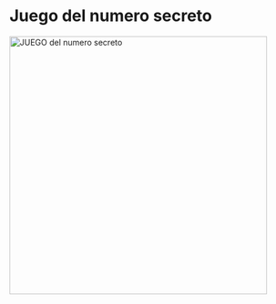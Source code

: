 <h1> Juego del numero secreto </h1>

<img width="452" alt="JUEGO del numero secreto" src="https://github.com/user-attachments/assets/ac6b77e0-16a8-433d-a406-0f341321699e" />


